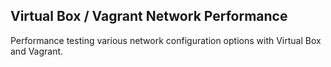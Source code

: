 ## Virtual Box / Vagrant Network Performance
Performance testing various network configuration options with Virtual Box and Vagrant.
